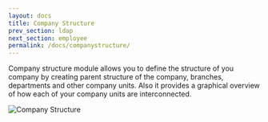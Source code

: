 ```yaml
---
layout: docs
title: Company Structure
prev_section: ldap
next_section: employee
permalink: /docs/companystructure/
---
```

Company structure module allows you to define the structure of you company by 
creating parent structure of the company, branches, departments and other 
company units. Also it provides a graphical overview of how each of 
your company units are interconnected.

![Company Structure](https://icehrm.s3.amazonaws.com/images/blog-images/Company_stucture.png)

